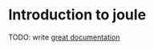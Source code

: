 # Introduction to joule

TODO: write [great documentation](http://jacobian.org/writing/great-documentation/what-to-write/)
